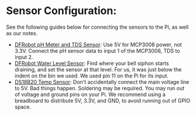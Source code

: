 # Sensor Configuration:
See the following guides below for connecting the sensors to the Pi, as well as our notes.
- [DFRobot pH Meter and TDS Sensor](https://forums.raspberrypi.com/viewtopic.php?t=252146): Use 5V for MCP3008 power, not 3.3V. Connect the pH sensor data to input 1 of the MCP3008, TDS to input 2.
- [DFRobot Water Level Sensor](https://forums.raspberrypi.com/viewtopic.php?t=186786): Find where your bell siphon starts draining, and set the sensor at that level. For us, it was just below the indent on the bin we used. We used pin 11 on the Pi for its input.
- [DS18B20 Temp Sensor](https://forums.raspberrypi.com/viewtopic.php?t=343876): Don't accidentally connect the main voltage line to 5V. Bad things happen. Soldering may be required.
You may run out of voltage and ground pins on your Pi. We recommend using a breadboard to distribute 5V, 3.3V, and GND, to avoid running out of GPIO space.
